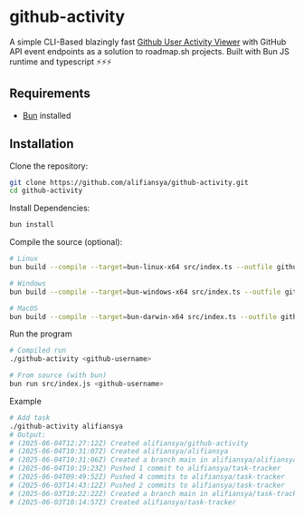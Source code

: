 # github-activity
A simple CLI-Based blazingly fast [Github User Activity Viewer](https://roadmap.sh/projects/github-user-activity) with GitHub API event endpoints as a solution to roadmap.sh projects. Built with Bun JS runtime and typescript ⚡⚡⚡

## Requirements
- [Bun](https://bun.sh/) installed

## Installation

Clone the repository:

```bash
git clone https://github.com/alifiansya/github-activity.git
cd github-activity
```

Install Dependencies:

```bash
bun install
```

Compile the source (optional):
```bash
# Linux
bun build --compile --target=bun-linux-x64 src/index.ts --outfile github-activity

# Windows
bun build --compile --target=bun-windows-x64 src/index.ts --outfile github-activity

# MacOS
bun build --compile --target=bun-darwin-x64 src/index.ts --outfile github-activity
```

Run the program
```bash
# Compiled run
./github-activity <github-username>

# From source (with bun)
bun run src/index.js <github-username>
```

Example
```bash
# Add task
./github-activity alifiansya
# Output: 
# (2025-06-04T12:27:12Z) Created alifiansya/github-activity
# (2025-06-04T10:31:07Z) Created alifiansya/alifiansya
# (2025-06-04T10:31:06Z) Created a branch main in alifiansya/alifiansya
# (2025-06-04T10:19:23Z) Pushed 1 commit to alifiansya/task-tracker
# (2025-06-04T09:49:52Z) Pushed 4 commits to alifiansya/task-tracker
# (2025-06-03T14:43:12Z) Pushed 2 commits to alifiansya/task-tracker
# (2025-06-03T10:22:22Z) Created a branch main in alifiansya/task-tracker
# (2025-06-03T10:14:57Z) Created alifiansya/task-tracker
```

